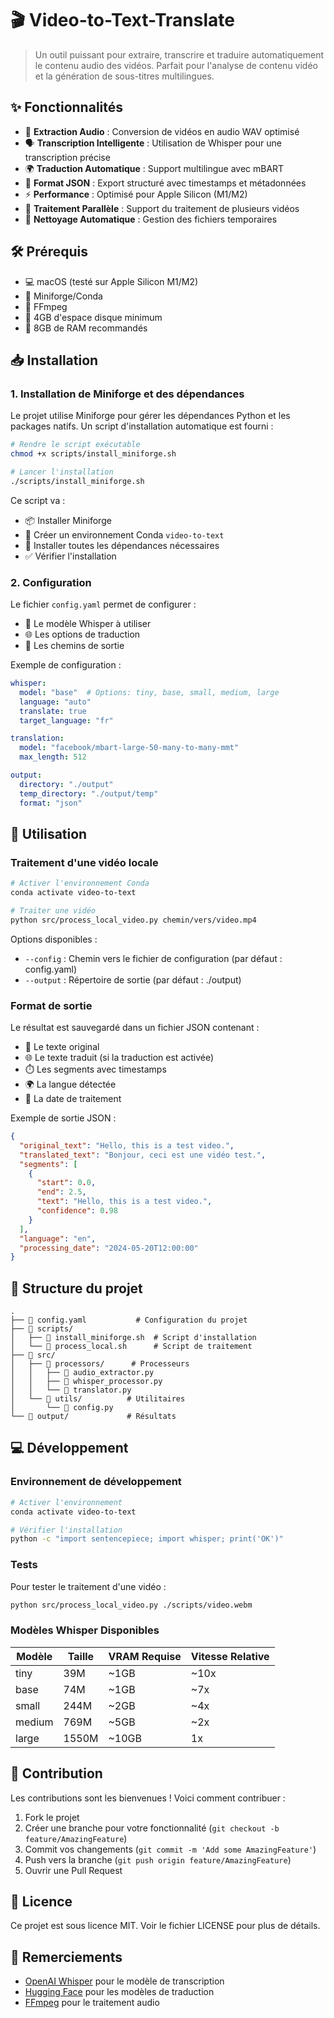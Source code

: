 # 🎬 Video-to-Text-Translate

> Un outil puissant pour extraire, transcrire et traduire automatiquement le contenu audio des vidéos. Parfait pour l'analyse de contenu vidéo et la génération de sous-titres multilingues.

## ✨ Fonctionnalités

- 🎵 **Extraction Audio** : Conversion de vidéos en audio WAV optimisé
- 🗣️ **Transcription Intelligente** : Utilisation de Whisper pour une transcription précise
- 🌍 **Traduction Automatique** : Support multilingue avec mBART
- 📝 **Format JSON** : Export structuré avec timestamps et métadonnées
- ⚡ **Performance** : Optimisé pour Apple Silicon (M1/M2)
- 🔄 **Traitement Parallèle** : Support du traitement de plusieurs vidéos
- 🧹 **Nettoyage Automatique** : Gestion des fichiers temporaires

## 🛠️ Prérequis

- 💻 macOS (testé sur Apple Silicon M1/M2)
- 🐍 Miniforge/Conda
- 🎥 FFmpeg
- 💾 4GB d'espace disque minimum
- 🧠 8GB de RAM recommandés

## 📥 Installation

### 1. Installation de Miniforge et des dépendances

Le projet utilise Miniforge pour gérer les dépendances Python et les packages natifs. Un script d'installation automatique est fourni :

```bash
# Rendre le script exécutable
chmod +x scripts/install_miniforge.sh

# Lancer l'installation
./scripts/install_miniforge.sh
```

Ce script va :
- 📦 Installer Miniforge
- 🐍 Créer un environnement Conda `video-to-text`
- 🔧 Installer toutes les dépendances nécessaires
- ✅ Vérifier l'installation

### 2. Configuration

Le fichier `config.yaml` permet de configurer :
- 🤖 Le modèle Whisper à utiliser
- 🌐 Les options de traduction
- 📂 Les chemins de sortie

Exemple de configuration :
```yaml
whisper:
  model: "base"  # Options: tiny, base, small, medium, large
  language: "auto"
  translate: true
  target_language: "fr"

translation:
  model: "facebook/mbart-large-50-many-to-many-mmt"
  max_length: 512

output:
  directory: "./output"
  temp_directory: "./output/temp"
  format: "json"
```

## 🚀 Utilisation

### Traitement d'une vidéo locale

```bash
# Activer l'environnement Conda
conda activate video-to-text

# Traiter une vidéo
python src/process_local_video.py chemin/vers/video.mp4
```

Options disponibles :
- `--config` : Chemin vers le fichier de configuration (par défaut : config.yaml)
- `--output` : Répertoire de sortie (par défaut : ./output)

### Format de sortie

Le résultat est sauvegardé dans un fichier JSON contenant :
- 📝 Le texte original
- 🌐 Le texte traduit (si la traduction est activée)
- ⏱️ Les segments avec timestamps
- 🌍 La langue détectée
- 📅 La date de traitement

Exemple de sortie JSON :
```json
{
  "original_text": "Hello, this is a test video.",
  "translated_text": "Bonjour, ceci est une vidéo test.",
  "segments": [
    {
      "start": 0.0,
      "end": 2.5,
      "text": "Hello, this is a test video.",
      "confidence": 0.98
    }
  ],
  "language": "en",
  "processing_date": "2024-05-20T12:00:00"
}
```

## 📁 Structure du projet

```
.
├── 📄 config.yaml           # Configuration du projet
├── 📂 scripts/
│   ├── 📄 install_miniforge.sh  # Script d'installation
│   └── 📄 process_local.sh      # Script de traitement
├── 📂 src/
│   ├── 📂 processors/      # Processeurs
│   │   ├── 📄 audio_extractor.py
│   │   ├── 📄 whisper_processor.py
│   │   └── 📄 translator.py
│   └── 📂 utils/          # Utilitaires
│       └── 📄 config.py
└── 📂 output/             # Résultats
```

## 💻 Développement

### Environnement de développement

```bash
# Activer l'environnement
conda activate video-to-text

# Vérifier l'installation
python -c "import sentencepiece; import whisper; print('OK')"
```

### Tests

Pour tester le traitement d'une vidéo :
```bash
python src/process_local_video.py ./scripts/video.webm
```

### Modèles Whisper Disponibles

| Modèle | Taille | VRAM Requise | Vitesse Relative |
|--------|---------|--------------|------------------|
| tiny   | 39M     | ~1GB         | ~10x            |
| base   | 74M     | ~1GB         | ~7x             |
| small  | 244M    | ~2GB         | ~4x             |
| medium | 769M    | ~5GB         | ~2x             |
| large  | 1550M   | ~10GB        | 1x              |

## 🤝 Contribution

Les contributions sont les bienvenues ! Voici comment contribuer :

1. Fork le projet
2. Créer une branche pour votre fonctionnalité (`git checkout -b feature/AmazingFeature`)
3. Commit vos changements (`git commit -m 'Add some AmazingFeature'`)
4. Push vers la branche (`git push origin feature/AmazingFeature`)
5. Ouvrir une Pull Request

## 📝 Licence

Ce projet est sous licence MIT. Voir le fichier LICENSE pour plus de détails.

## 🙏 Remerciements

- [OpenAI Whisper](https://github.com/openai/whisper) pour le modèle de transcription
- [Hugging Face](https://huggingface.co/) pour les modèles de traduction
- [FFmpeg](https://ffmpeg.org/) pour le traitement audio 